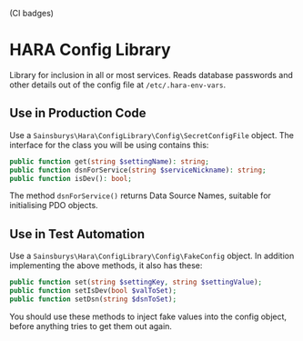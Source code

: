 (CI badges)

# HARA Config Library

Library for inclusion in all or most services.  Reads database passwords and other details out of the config file
at `/etc/.hara-env-vars`.

## Use in Production Code

Use a `Sainsburys\Hara\ConfigLibrary\Config\SecretConfigFile` object.  The interface for the class you will be using
contains this:

```php
public function get(string $settingName): string;
public function dsnForService(string $serviceNickname): string;
public function isDev(): bool;
```

The method `dsnForService()` returns Data Source Names, suitable for initialising PDO objects.

## Use in Test Automation

Use a `Sainsburys\Hara\ConfigLibrary\Config\FakeConfig` object.  In addition implementing the above methods, it also
has these:

```php
public function set(string $settingKey, string $settingValue);
public function setIsDev(bool $valToSet);
public function setDsn(string $dsnToSet);
```

You should use these methods to inject fake values into the config object, before anything tries to get them out again.
